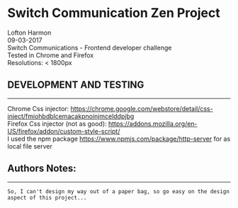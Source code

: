# Switch Communication Zen Project
  Lofton Harmon <br />
  09-03-2017 <br />
  Switch Communications - Frontend developer challenge <br />
  Tested in Chrome and Firefox <br />
  Resolutions: < 1800px <br />

## DEVELOPMENT AND TESTING
---
  Chrome Css injector: https://chrome.google.com/webstore/detail/css-inject/fmiohbdblcemacakpnoinjmcelddpjbg <br />
  Firefox Css injector (not as good): https://addons.mozilla.org/en-US/firefox/addon/custom-style-script/ <br />
  I used the npm package https://www.npmjs.com/package/http-server for as local file server <br />

## Authors Notes:
---
    So, I can't design my way out of a paper bag, so go easy on the design aspect of this project...

